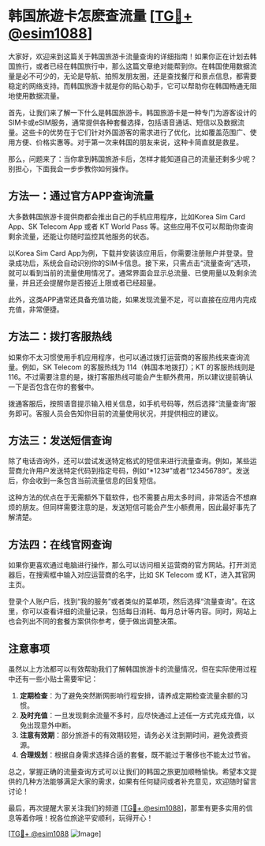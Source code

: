 # 韩国旅遊卡怎麽查流量 [[TG💪+ @esim1088](https://t.me/s/esim1088)]

大家好，欢迎来到这篇关于韩国旅游卡流量查询的详细指南！如果你正在计划去韩国旅行，或者已经在韩国旅行中，那么这篇文章绝对能帮到你。在韩国使用数据流量是必不可少的，无论是导航、拍照发朋友圈，还是查找餐厅和景点信息，都需要稳定的网络支持。而韩国旅游卡就是你的贴心助手，它可以帮助你在韩国畅通无阻地使用数据流量。

首先，让我们来了解一下什么是韩国旅游卡。韩国旅游卡是一种专门为游客设计的SIM卡或eSIM服务，通常提供各种套餐选择，包括语音通话、短信以及数据流量。这些卡的优势在于它们针对外国游客的需求进行了优化，比如覆盖范围广、使用方便、价格实惠等。对于第一次来韩国的朋友来说，这种卡简直就是救星。

那么，问题来了：当你拿到韩国旅游卡后，怎样才能知道自己的流量还剩多少呢？别担心，下面我会一步步教你如何操作。

## 方法一：通过官方APP查询流量

大多数韩国旅游卡提供商都会推出自己的手机应用程序，比如Korea Sim Card App、SK Telecom App 或者 KT World Pass 等。这些应用不仅可以帮助你查询剩余流量，还能让你随时监控其他服务的状态。

以Korea Sim Card App为例，下载并安装该应用后，你需要注册账户并登录。登录成功后，系统会自动识别你的SIM卡信息。接下来，只需点击“流量查询”选项，就可以看到当前的流量使用情况了。通常界面会显示总流量、已使用量以及剩余流量，并且还会提醒你是否接近上限或者已经超量。

此外，这类APP通常还具备充值功能，如果发现流量不足，可以直接在应用内完成充值，非常便捷。

## 方法二：拨打客服热线

如果你不太习惯使用手机应用程序，也可以通过拨打运营商的客服热线来查询流量。例如，SK Telecom 的客服热线为 114（韩国本地拨打）；KT 的客服热线则是 116。不过需要注意的是，拨打客服热线可能会产生额外费用，所以建议提前确认一下是否包含在你的套餐中。

拨通客服后，按照语音提示输入相关信息，如手机号码等，然后选择“流量查询”服务即可。客服人员会告知你目前的流量使用状况，并提供相应的建议。

## 方法三：发送短信查询

除了电话咨询外，还可以尝试发送特定格式的短信来进行流量查询。例如，某些运营商允许用户发送特定代码到指定号码，例如“*123#”或者“123456789”。发送后，你会收到一条包含当前流量信息的回复短信。

这种方法的优点在于无需额外下载软件，也不需要占用太多时间，非常适合不想麻烦的朋友。但同样需要注意的是，发送短信可能会产生小额费用，因此最好事先了解清楚。

## 方法四：在线官网查询

如果你更喜欢通过电脑进行操作，那么可以访问相关运营商的官方网站。打开浏览器后，在搜索框中输入对应运营商的名字，比如 SK Telecom 或 KT，进入其官网主页。

登录个人账户后，找到“我的服务”或者类似的菜单项，然后选择“流量查询”。在这里，你可以查看详细的流量记录，包括每日消耗、每月总计等内容。同时，网站上也会列出不同的套餐方案供你参考，便于做出调整决策。

## 注意事项

虽然以上方法都可以有效帮助我们了解韩国旅游卡的流量情况，但在实际使用过程中还有一些小贴士需要牢记：

1. **定期检查**：为了避免突然断网影响行程安排，请养成定期检查流量余额的习惯。
2. **及时充值**：一旦发现剩余流量不多时，应尽快通过上述任一方式完成充值，以免出现意外中断。
3. **注意有效期**：部分旅游卡的有效期较短，请务必关注到期时间，避免浪费资源。
4. **合理规划**：根据自身需求选择合适的套餐，既不能过于奢侈也不能太过节省。

总之，掌握正确的流量查询方式可以让我们的韩国之旅更加顺畅愉快。希望本文提供的几种方法能够满足大家的需求，如果有任何疑问或者补充意见，欢迎随时留言讨论！

最后，再次提醒大家关注我们的频道 [[TG💪+ @esim1088](https://t.me/s/esim1088)]，那里有更多实用的信息等着你哦！祝各位旅途平安顺利，玩得开心！

[[TG💪+ @esim1088](https://t.me/s/esim1088) ![Image](https://i.postimg.cc/4NQfJmqS/Snipaste-2025-05-13-00-14-12.png)]